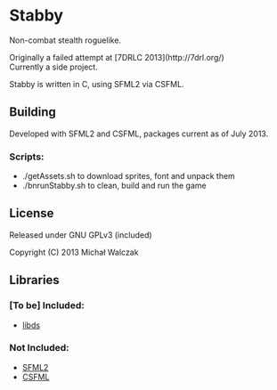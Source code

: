 Stabby
======

<p>Non-combat stealth roguelike.</p>

<p>Originally a failed attempt at [7DRLC 2013](http://7drl.org/)
<br>Currently a side project.</p>

<p>Stabby is written in C, using SFML2 via CSFML.</p>

Building
---
<p>Developed with SFML2 and CSFML, packages current as of July 2013.</p>

### Scripts:
* ./getAssets.sh to download sprites, font and unpack them
* ./bnrunStabby.sh to clean, build and run the game

License
---
Released under GNU GPLv3 (included)

Copyright (C) 2013 Michał Walczak

Libraries
---
### [To be] Included:
* [libds](https://github.com/zhemao/libds)

### Not Included:
* [SFML2](http://www.sfml-dev.org/)
* [CSFML](http://www.sfml-dev.org/download/csfml/)
